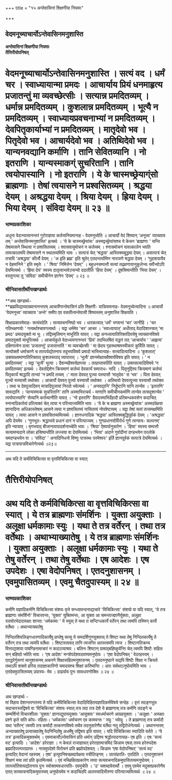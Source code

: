 +++
title = "१५ अन्तेवासिनां शिक्षणीया नियमाः"

+++


## वेदमनूच्याचार्योऽन्तेवासिनमनुशास्ति

**अन्तेवासिनां शिक्षणीया नियमाः   
तैत्तिरीयोपनिषत्**

# **वेदमनूच्याचार्योऽन्तेवासिनमनुशास्ति । सत्यं वद । धर्मं चर । स्वाध्यायान्मा प्रमदः । आचार्याय प्रियं धनमाहृत्य प्रजातन्तुं मा व्यवच्छेत्सीः । सत्यान्न प्रमदितव्यम् । धर्मान्न प्रमदितव्यम् । कुशलान्न प्रमदितव्यम् । भूत्यै न प्रमदितव्यम् । स्वाध्यायप्रवचनाभ्यां न प्रमदितव्यम् । देवपितृकार्याभ्यां न प्रमदितव्यम् । मातृदेवो भव । पितृदेवो भव । आचार्यदेवो भव । अतिथिदेवो भव । यान्यनवद्यानि कर्माणि । तानि सेवितव्यानि । नो इतराणि । यान्यस्माकग्ं सुचरितानि । तानि त्वयोपास्यानि । नो इतराणि । ये के चास्मच्छ्रेयाग्ंसो ब्राह्मणाः । तेषां त्वयासने न प्रश्वसितव्यम् । श्रद्धया देयम् । अश्रद्धया देयम् । श्रिया देयम् । ह्रिया देयम् । भिया देयम् । संविदा देयम् ॥ २३ ॥**

### **भाष्यप्रकाशिका**

अधुना वेदाभ्यासानन्तरं गुरोराज्ञया कर्तव्यनियमानाह - वेदमनूच्येति ॥ आचार्यो वेदं शिष्यान् ‘अनूच्य' व्याख्याय तम् ' अन्तेवासिनमनुशास्ति' इत्यर्थः । ‘ये के चास्मच्छ्रेयांसः' अस्मद्वच्छ्रेयांसश्च ये केचन 'ब्राह्मणाः ' सन्ति तेषामासने स्थित्वा न प्रश्वसितव्यम् । श्वासवायुमोचनं न कर्तव्यम् । श्नासमोचनं यावत्कालेन भवति तावत्कालमपि तेषामासने न स्थातव्यमिति भावः । सत्पात्रं चेत् ‘श्रद्धया' आस्तिक्यबुद्ध्या देयम् । असत्पात्रं चेत् तत्रापि ‘अश्रद्धया’ कीर्त्यै देयम् । 'अ इति ब्रह्म' इति श्रुतेर् एतदन्तर्यामिण नारायणे श्रद्धया देयम् । ‘गुहाशयायैव न देहमानिने ' इति स्मृतेः । ' श्रिया' निमित्तेन ‘देयम्” । बहुधनसम्पत्तौ सत्यां तद्रक्षणायानुकूलेभ्यः सर्वेभ्योऽपि देयमित्यर्थः । ‘ह्रिया देयं' स्वस्य दातृत्वाभावेऽप्यन्यो ददातीति 'हिया देयम्' । दूषयिष्यन्तीति ‘भिया देयम्' । वस्तुगत्या तु 'संविदा' समीचीनेन ज्ञानेन ‘देयम्’ ॥ २३ ॥

### **श्रीनिवासतीर्थीयखण्डार्थः**

**अथ खण्डार्थः-  
**ब्रह्मविद्याव्याख्यानानन्तरम् आचार्येणान्तेवासिनं प्रति शिक्षणी- यान्नियमानाह- वेदमनूच्येत्यादिना ॥ आचार्यो 'वेदमनूच्य' व्याख्याय 'अन्ते' समीप एव वसतीत्यन्तेवासी शिष्यस्तम् अनुशास्ति शिक्षयति ।

शिक्षाप्रकारमेवाह- सत्यंवदेति । सत्यवचननिष्ठो भव । धारकत्वात् ‘धर्मं’ भगवन्तं ‘चर’ जानीहि । 'चर गतिभक्षणयोः ' गत्यर्थाश्चावगत्यर्थाः । यद्वा धर्ममेव 'चर' आचर । 'स्वाध्यायात्' अधीताद् वेदादिशास्त्रात् 'मा प्रमदः' प्रमादयुक्तो मा भूः । तद्विस्मृतिमान् माभूरिति यावत् । यद्वा अनध्यायातिरिक्तदिवसेषु व्याख्यानविषये प्रमादयुक्तो माभूरित्यर्थः । आचार्यकुले वेदाध्ययनानन्तरं 'प्रियं' तदभिलषितं यद्धनं तत् 'आचार्याय ' 'आहृत्य' दक्षिणात्वेन दत्वा 'प्रजातन्तुं' प्रजासन्ततिं ' मा व्यवच्छेत्सीः ' मा छेदय गृहस्थाश्रमस्वीकारं कुर्विति यावत् । सत्योक्तौ धर्माचरणे च तात्पर्यद्योतनाय तदुभयविषये प्रमादो मास्त्वित्याह- सत्यादित्यादिना ॥ ‘कुशलात्’ उक्तवक्ष्यमाणातिरिक्तात् कुशलरूपाद् व्यापारात् । ‘भूत्यै’ ज्ञानमोक्षाख्यैश्वर्यविषय इति यावत् । ' न प्रमदितव्यम्' । यद्वा 'भूत्यै' भूत्या । दैवान्महैश्वर्यप्राप्त्या । तत्प्राप्तावपीति यावत् । उक्तसत्यादिविषये ‘न प्रमदितव्यम्’ इत्यर्थः । देवतोद्देशेन क्रियमाणं कर्तव्यं देवकार्यं समाराध- नादि । पितृनुद्दिश्य क्रियमाणं कर्तव्यं पितृकार्यं श्राद्धादि ताभ्यां 'न प्रमदि तव्यम् ।' माता देववत् पूज्या यस्यासौ ‘मातृदेवः' स ‘भव' । पिता देववत् पूज्यो यस्यासौ तथोक्तः । आचार्यो देववत् पूज्यो यस्यासौ तथोक्तः । अतिथयो देववत्पूज्या यस्यासौ तथोक्तः । तथा च देवपूजादिवन् मात्रादिपूजायां निरतो भवेत्यर्थः । ' अनवद्यानि' निर्दुष्टानि यानि तान्येव । ‘इतराणि’ सावद्यानि । ‘यान्यस्माकं सुचरितानि' तानि अस्माभिराचर्य - माणानि समीचीनकर्माणि तान्येव तत्सदृशान्येव ' त्वयोपास्यानि' सेव्यानि कर्तव्यानीति यावत् । 'नो इतराणि' दैवादस्माभिर्देहादौ प्रतिबन्धकवशेन कदाचित् स्नानादिकर्तव्यं प्ररित्यक्तं चेत् त्वया न परित्याज्यमिति भावः । ‘ये के च ब्राह्मणा अस्मच्छ्रेयांसः' अस्मदपेक्षया ज्ञानादिना अधिकास्तेषाम् आसने त्वया न प्रश्वसितव्यं नासितव्यं नोपवेष्टव्यम् । यद्वा तेषां सतां तत्समक्षमिति यावत् । त्वया आसने न प्रश्वसितव्यमित्यर्थः । ज्ञानधनादिकं ‘श्रद्धया’ आस्तिक्यबुद्धिपूर्वकं देयम् । 'अश्रद्धया' अपि देयमेव । ‘गुणभूत- श्रद्धाभावे प्रधानं दानं न परित्याज्यम् । गुणप्रधानयोर्विरोधे गुणे त्वन्याय- कल्पनम्' इति न्यायात् । मृगभयाद् बीजानावापादर्शनाच्चेति भावः । ‘श्रिया’ ऐश्वर्यानुसारेण । 'हिया' स्वस्य सम्पत्तौ सत्यामप्यदाने लोका हसिष्यन्तीति लज्जया वा देयमित्यर्थः । ‘भिया' अदाने गुर्वादीनां दण्डभयेन परलोके यमदण्डभयेन वा । ‘संविदा' ' अनादिनिधनो विष्णुः पात्रस्थः परमेश्वरः' इर्ति ज्ञानपूर्वकं सत्पात्रे देयमित्यर्थः । यद्वा पात्रापात्रविचारेणेत्यर्थः ॥२३॥

------------------------------------------------------------------------

अथ यदि ते कर्मविचिकित्सा वा वृत्तविचिकित्सा वा स्यात्

# **तैत्तिरीयोपनिषत्**

# **अथ यदि ते कर्मविचिकित्सा वा वृत्तविचिकित्सा वा स्यात् । ये तत्र ब्राह्मणाः संमर्शिनः । युक्ता अयुक्ताः । अलूक्षा धर्मकामाः स्युः । यथा ते तत्र वर्तेरन् । तथा तत्र वर्तेथाः । अथाभ्याख्यातेषु । ये तत्र ब्राह्मणाः संमर्शिनः । युक्ता अयुक्ताः । अलूक्षा धर्मकामाः स्युः । यथा ते तेषु वर्तेरन् । तथा तेषु वर्तेथाः । एष आदेशः । एष उपदेशः । एषा वेदोपनिषत् । एतदनुशासनम् । एवमुपासितव्यम् । एवमु चैतदुपास्यम् ॥ २४ ॥**

### **भाष्यप्रकाशिका**

कर्मणि यज्ञादिकर्मणि विचिकित्सा संशयः वृत्ते सन्ध्यावन्दनाद्याचारे 'विचिकित्सा' संशयो वा यदि स्यात्, 'ये तत्र ब्राह्मणाः संमर्शिनो' विचारवन्तः, ‘युक्ता’ युक्तिमन्तः, आ युक्ता आ समन्ताज्ज्ञानैर्युक्ताः, अलूक्षा रलयोरभेदादरूक्षाः शान्ताः 'धर्मकामाः ' ये स्युस् ते यथा त सन्दिग्धकार्ये वर्तेरन् तथा त्वमपि तस्मिन् कार्ये वर्तेथाः । अथाभ्याख्यातेषु

निन्दितशिवलिङ्गधारणादिकार्येषु प्राप्तेषु सत्सु ये समदर्शिगुणयुक्तास् ते शिष्टा यथा तेषु निन्दितकार्येषु ते वर्तेरन् तत्र तथा त्वमपि वर्तेथाः । शिष्टास्तावत् तानि त्यजन्ति अतस्त्वमपि त्यज । शिष्टानतिक्रम्य वित्ताद्याशया पाषण्डिनामाचारं न कदाऽप्याश्रय । बलिनः शिष्टान् ग्रामाद्बहिष्कुर्वन्ति चेत् त्वमपि शिष्टैः सहितः सन् बहिष्ठो भवेति भावः । ‘एष आदेशः’ मन्त्रोपदेशवदवश्यमनुष्ठेयः । ‘एषा वेदोपनिषत् ' वेदरहस्यम् । एतद्धरेर्गुरूणां चानुशासनम् अकरणे शिक्षासहितमनुशासनम् । एतदननुष्ठाने यद्यपि शिष्टैः शिक्षा न क्रियते तथाऽपि शक्तो हरिस् तदाज्ञाकारिणो यमादयश्च शिक्षां करिष्यन्ति । अतः सर्वथाऽनुष्ठेयमिति भावः । एतदेवमुपासितव्यम् उपास्य- मेव । दाढर्याय पुनः सावधारणोक्तिः ॥ २४ ॥

### **श्रीनिवासतीर्थीयखण्डार्थः**

अथ खण्डार्थः -  
मां विहाय देशान्तरगतस्य ते यदि कर्मविचिकित्सा वेदादिविहितयज्ञादिकर्मविषये सन्देहः । वृत्तं तदङ्गभूतः सदाचारस्तद्विषये वा ‘विचिकित्सा’ संशयः स्यात् तत्र तदा तत्र देशे ये ब्राह्मणास् तत्र कर्मणि तदङ्गे च सम्मर्शिनो विचारशीलाः 'युक्ताः' ज्ञानाद्युपाययुक्ताः ‘आयुक्ताः' स्वधर्माचरणे आग्रहयुक्ताः । 'अलूक्षाः ' अरूक्षाः प्रश्ने कृते सति कोप- रहिताः। ‘धर्मकामाः’ धर्माचरण एव कामवन्तः ' स्युः ' भवेयुः । ते ब्राह्मणास् तत्र कर्मादौ यथा ‘वर्तेरन्’ त्वमपि तत्र कर्मादौ तत्करणविषये तथैव तदनुसारेणैव वर्तेथा नतु तद्विरोधेनेत्यर्थः । अथानन्तरम् अभ्याख्यातेषु प्रत्याख्यातेषु वेदनिन्दितेषु अधर्मेषु तद्विषय इति यावत् । यदि विचिकित्सा स्यादिति वर्तते । ‘ये तत्र’ इत्यादिकमुक्तार्थम् । एवमाचार्योऽन्तेवासिनं प्रति धर्मान् उद्दिश्य श्रद्धोत्पादनायाह- एष इति । एषः 'सत्यं वद' इत्यादिः । ‘आदेशः’ हरेराज्ञा । न केवलं राजाज्ञावत् हरेराज्ञामात्रमिदं किन्नाम एषस् तस्य हरेरुपदेशः ब्रह्मादिपरम्पराप्राप्तः । नायमुपदेशो विरोचनं प्रति ब्रह्मोपदेशवत् । किन्नाम ‘एषा वेदोपनिषत्’ 'सत्यं वद' इत्यादिर् वेदानां रहस्यम् । एषा' इत्युपनिषच्छब्दापेक्षया स्त्रीलिङ्गम् । उपसंहरति- एतदिति । एतदनुशासनं शिक्षणं मया त्वां प्रति कृतमित्यर्थः । एवं मच्छिक्षितप्रकारेण त्वया सत्यवचनादिकमुपासितव्यमनुष्ठेयम् । तात्पर्यातिशयद्योतनाय पुनः स्वोक्तमवधारयति- एवमुचेति । 'उ' चशब्दावेवार्थौ । एवमु एवमेव मदुक्तप्रकारेणैव एतत् सत्यवचनादिकमुपास्यम् अनुष्ठेयमेव न कदाचिदपि आलस्यादिभीरुणा परित्याज्यमित्यर्थः ॥ २४ ॥

